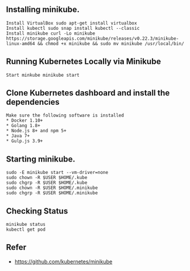 ## Installing minikube.

```
Install VirtualBox sudo apt-get install virtualbox
Install kubectl sudo snap install kubectl --classic
Install minikube curl -Lo minikube https://storage.googleapis.com/minikube/releases/v0.22.3/minikube-linux-amd64 && chmod +x minikube && sudo mv minikube /usr/local/bin/
```

## Running Kubernetes Locally via Minikube

```
Start minkube minikube start
```

## Clone Kubernetes dashboard and install the dependencies

```
Make sure the following software is installed
* Docker 1.10+ 
* Golang 1.8+
* Node.js 8+ and npm 5+
* Java 7+
* Gulp.js 3.9+
```

## Starting minikube.

```
sudo -E minikube start --vm-driver=none
sudo chown -R $USER $HOME/.kube
sudo chgrp -R $USER $HOME/.kube
sudo chown -R $USER $HOME/.minikube
sudo chgrp -R $USER $HOME/.minikube
```

## Checking Status
```
minikube status
kubectl get pod
```

## Refer
- https://github.com/kubernetes/minikube
